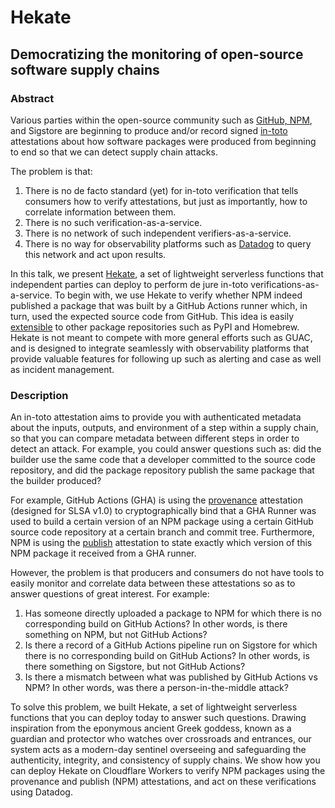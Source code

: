 # Hekate

## Democratizing the monitoring of open-source software supply chains

### Abstract

Various parties within the open-source community such as [GitHub, NPM](https://github.blog/2023-04-19-introducing-npm-package-provenance/), and Sigstore are beginning to produce and/or record signed [in-toto](https://in-toto.io/) attestations about how software packages were produced from beginning to end so that we can detect supply chain attacks.

The problem is that:
1. There is no de facto standard (yet) for in-toto verification that tells consumers how to verify attestations, but just as importantly, how to correlate information between them.
2. There is no such verification-as-a-service.
3. There is no network of such independent verifiers-as-a-service.
4. There is no way for observability platforms such as [Datadog](https://www.datadoghq.com/) to query this network and act upon results.

In this talk, we present [Hekate](https://github.com/trishankatdatadog/hekate), a set of lightweight serverless functions that independent parties can deploy to perform de jure in-toto verifications-as-a-service. To begin with, we use Hekate to verify whether NPM indeed published a package that was built by a GitHub Actions runner which, in turn, used the expected source code from GitHub. This idea is easily [extensible](https://github.com/ossf/wg-securing-software-repos/blob/main/docs/build-provenance-for-all-package-registries.md) to other package repositories such as PyPI and Homebrew. Hekate is not meant to compete with more general efforts such as GUAC, and is designed to integrate seamlessly with observability platforms that provide valuable features for following up such as alerting and case as well as incident management.

### Description

An in-toto attestation aims to provide you with authenticated metadata about the inputs, outputs, and environment of a step within a supply chain, so that you can compare metadata between different steps in order to detect an attack. For example, you could answer questions such as: did the builder use the same code that a developer committed to the source code repository, and did the package repository publish the same package that the builder produced?

For example, GitHub Actions (GHA) is using the [provenance](https://slsa.dev/provenance/v1) attestation (designed for SLSA v1.0) to cryptographically bind that a GHA Runner was used to build a certain version of an NPM package using a certain GitHub source code repository at a certain branch and commit tree. Furthermore, NPM is using the [publish](https://github.com/npm/attestation/tree/main/specs/publish/v0.1) attestation to state exactly which version of this NPM package it received from a GHA runner.

However, the problem is that producers and consumers do not have tools to easily monitor and correlate data between these attestations so as to answer questions of great interest. For example:
1. Has someone directly uploaded a package to NPM for which there is no corresponding build on GitHub Actions? In other words, is there something on NPM, but not GitHub Actions?
2. Is there a record of a GitHub Actions pipeline run on Sigstore for which there is no corresponding build on GitHub Actions? In other words, is there something on Sigstore, but not GitHub Actions?
3. Is there a mismatch between what was published by GitHub Actions vs NPM? In other words, was there a person-in-the-middle attack?

To solve this problem, we built Hekate, a set of lightweight serverless functions that you can deploy today to answer such questions. Drawing inspiration from the eponymous ancient Greek goddess, known as a guardian and protector who watches over crossroads and entrances, our system acts as a modern-day sentinel overseeing and safeguarding the authenticity, integrity, and consistency of supply chains. We show how you can deploy Hekate on Cloudflare Workers to verify NPM packages using the provenance and publish (NPM) attestations, and act on these verifications using Datadog.
